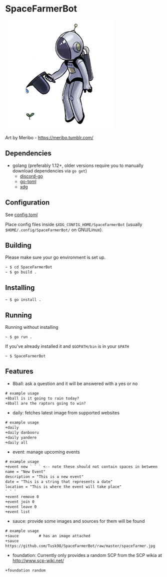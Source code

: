 # SpaceFarmerBot

<p>
<img src="https://github.com/Tusk98/SpaceFarmerBot/raw/master/SpaceFarmer.jpg"
     width="350">
</p>

Art by Meribo - https://meribo.tumblr.com/

## Dependencies
 - golang (preferably 1.12+, older versions require you to manually download dependencies via `go get`)
   - [discord-go](https://github.com/bwmarrin/discordgo)
   - [go-toml](https://github.com/pelletier/go-toml)
   - [xdg](https://github.com/adrg/xdg)

## Configuration
See [config.toml](https://github.com/Tusk98/SpaceFarmerBot/blob/master/config/config.toml)

Place config files inside `$XDG_CONFIG_HOME/SpaceFarmerBot` (usually `$HOME/.config/SpaceFarmerBot/` on GNU/Linux).

## Building
Please make sure your go environment is set up.
```
~ $ cd SpaceFarmerBot
~ $ go build .
```

## Installing
```
~ $ go install .
```
## Running
Running without installing
```
~ $ go run .
```
If you've already installed it and `$GOPATH/bin` is in your `$PATH`
```
~ $ SpaceFarmerBot
```
## Features
 - 8ball: ask a question and it will be answered with a yes or no
```
# example usage
+8ball is it going to rain today?
+8ball are the raptors going to win?
```
 - daily: fetches latest image from supported websites
```
# example usage
+daily
+daily danbooru
+daily yandere
+daily all
```
 - event: manage upcoming events
```
# example usage
+event new ` ` ` <-- note these should not contain spaces in between
name = "New Event"
description = "This is a new event"
date = "This is a string that represents a date"
location = "This is where the event will take place"
` ` `
+event remove 0
+event join 0
+event leave 0
+event list
```
 - sauce: provide some images and sources for them will be found
```
# example usage
+sauce         # has an image attached
+sauce https://github.com/Tusk98/SpaceFarmerBot/raw/master/spacefarmer.jpg
```

- foundation: Currently only provides a random SCP from the SCP wikia at http://www.scp-wiki.net/
```
+foundation random 
```

